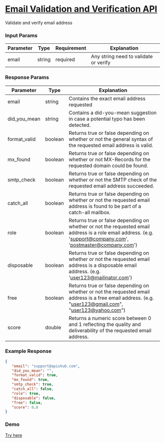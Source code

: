 # [Email Validation and Verification API](https://apishub.com/manisha_kumari/email-validation-and-verification-api)

Validate and verify email address

### Input Params
Parameter | Type | Requirement | Explanation |
|---|---|---|---|
| email | string | required | Any string need to validate or verify |

### Response Params
Parameter | Type | Explanation |
|---|---|---|
| email | string | Contains the exact email address requested |
| did_you_mean | string | Contains a did-you-mean suggestion in case a potential typo has been detected. |
| format_valid | boolean | Returns true or false depending on whether or not the general syntax of the requested email address is valid. |
| mx_found | boolean | Returns true or false depending on whether or not MX-Records for the requested domain could be found. |
| smtp_check | boolean | Returns true or false depending on whether or not the SMTP check of the requested email address succeeded. |
| catch_all | boolean | Returns true or false depending on whether or not the requested email address is found to be part of a catch-all mailbox. |
| role | boolean | Returns true or false depending on whether or not the requested email address is a role email address. (e.g. 'support@company.com', 'postmaster@company.com') |
| disposable | boolean | Returns true or false depending on whether or not the requested email address is a disposable email address. (e.g. 'user123@mailinator.com') |
| free | boolean | Returns true or false depending on whether or not the requested email address is a free email address. (e.g. "user123@gmail.com", "user123@yahoo.com") |
| score | double | Returns a numeric score between 0 and 1 reflecting the quality and deliverability of the requested email address. |


### Example Response

```json
{
   "email": "support@apishub.com",   
   "did_you_mean": "",
   "format_valid": true,
   "mx_found": true,
   "smtp_check": true,
   "catch_all": false,
   "role": true,
   "disposable": false,
   "free": false,
   "score": 0.8
}
```
### Demo
[Try here](https://apishub.com/manisha_kumari/email-validation-and-verification-api#try-now)
